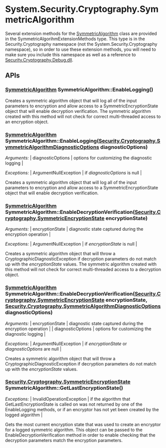 # System.Security.Cryptography.SymmetricAlgorithm

Several extension methods for the [SymmetricAlgorithm](http://msdn.microsoft.com/en-us/library/system.security.cryptography.symmetricalgorithm.aspx) class are provided in the SymmetricAlgorihmExtensionMethods type.  This type is in the Security.Cryptography namespace (not the System.Security.Cryptography namespace), so in order to use these extension methods, you will need to make sure you include this namespace as well as a reference to [Security.Cryptography.Debug.dll](Security.Cryptography.Debug.dll).

## APIs

### [SymmetricAlgorithm](http://msdn.microsoft.com/en-us/library/system.security.cryptography.symmetricalgorithm.aspx) SymmetricAlgorithm::EnableLogging()
Creates a symmetric algorithm object that will log all of the input parameters to encryption and allow access to a SymmetricEncryptionState object that will enable decryption verification.  The symmetric algorithm created with this method will not check for correct multi-threaded access to an encryption object.

### [SymmetricAlgorithm](http://msdn.microsoft.com/en-us/library/system.security.cryptography.symmetricalgorithm.aspx) SymmetricAlgorithm::EnableLogging([Security.Cryptography.SymmetricAlgorithmDiagnosticOptions](Security.Cryptography.SymmetricAlgorithmDiagnosticOptions) diagnosticOptions)
_Arguments:_
| diagnosticOptions | options for customizing the diagnostic logging |

_Exceptions:_
| ArgumentNullException | if _diagnosticOptions_ is null |

Creates a symmetric algorithm object that will log all of the input parameters to encryption and allow access to a SymmetricEncryptionState object that will enable decryption verification.

### [SymmetricAlgorithm](http://msdn.microsoft.com/en-us/library/system.security.cryptography.symmetricalgorithm.aspx) SymmetricAlgorithm::EnableDecryptionVerification([Security.Cryptography.SymmetricEncryptionState](Security.Cryptography.SymmetricEncryptionState) encryptionState)
_Arguments:_
| encryptionState | diagnostic state captured during the encryption operation |

_Exceptions:_
| ArgumentNullException | if _encryptionState_ is null |

Creates a symmetric algorithm object that will throw a CryptographicDiagnosticException if decryption parameters do not match up with the _encryptionState_ values.  The symmetric algorithm created with this method will not check for correct multi-threaded access to a decryption object.

### [SymmetricAlgorithm](http://msdn.microsoft.com/en-us/library/system.security.cryptography.symmetricalgorithm.aspx) SymmetricAlgorithm::EnableDecryptionVerification([Security.Cryptography.SymmetricEncryptionState](Security.Cryptography.SymmetricEncryptionState) encryptionState, [Security.Cryptography.SymmetricAlgorithmDiagnosticOptions](Security.Cryptography.SymmetricAlgorithmDiagnosticOptions) diagnosticOptions)
_Arguments:_
| encryptionState | diagnostic state captured during the encryption operation |
| diagnosticOptions | options for customizing the diagnostic logging |

_Exceptions:_
| ArgumentNullException | if _encryptionState_ or _diagnosticOptions_ are null |

Creates a symmetric algorithm object that will throw a CryptographicDiagnosticException if decryption parameters do not match up with the _encryptionState_ values.

### [Security.Cryptography.SymmetricEncryptionState](Security.Cryptography.SymmetricEncryptionState) SymmetricAlgorithm::GetLastEncryptionState()
_Exceptions:_
| InvalidOperationException | if the algorithm that GetLastEncryptionState is called on was not returned by one of the EnableLogging methods, or if an encryptor has not yet been created by the logged algorithm |

Gets the most current encryption state that was used to create an encryptor for a logged symmetric algorithm.  This object can be passed to the EnableDecryptionVerification method in order to enable checking that the decryption parameters match the encryption parameters.

